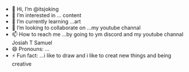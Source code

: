 - 👋 Hi, I’m @itsjoking
- 👀 I’m interested in ... content
- 🌱 I’m currently learning ...art
- 💞️ I’m looking to collaborate on ...my youtube channal
- 📫 How to reach me ...by going to ym discord and my youtube channal Josiah T Samuel
- 😄 Pronouns: ...
- ⚡ Fun fact: ...i like to draw and i like to creat new things and being creative

<!---
itsjoking/itsjoking is a ✨ special ✨ repository because its `README.md` (this file) appears on your GitHub profile.
You can click the Preview link to take a look at your changes.
--->
